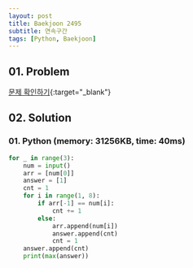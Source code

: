 ```yaml
---
layout: post
title: Baekjoon 2495
subtitle: 연속구간
tags: [Python, Baekjoon]
---
```


## 01. Problem

[문제 확인하기](https://www.acmicpc.net/problem/2495){:target="_blank"}

## 02. Solution

### 01. Python (memory: 31256KB, time: 40ms)

```Python
for _ in range(3):
    num = input()
    arr = [num[0]]
    answer = [1]
    cnt = 1
    for i in range(1, 8):
        if arr[-1] == num[i]:
            cnt += 1
        else:
            arr.append(num[i])
            answer.append(cnt)
            cnt = 1
    answer.append(cnt)
    print(max(answer))
```
